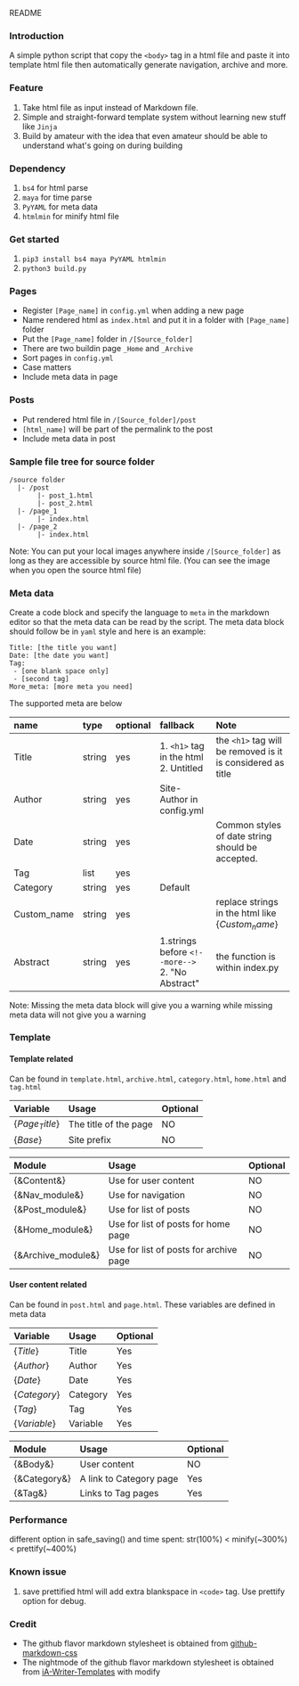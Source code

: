 README
### Introduction
A simple python script that copy the `<body>` tag in a html file and paste it into template html file then automatically generate navigation, archive and more.

### Feature
1. Take html file as input instead of Markdown file.
2. Simple and straight-forward template system without learning new stuff like `Jinja`
3. Build by amateur with the idea that even amateur should be able to understand what's going on during building

### Dependency
1. `bs4` for html parse
2. `maya` for time parse
3. `PyYAML` for meta data
4. `htmlmin` for minify html file

### Get started
1. `pip3 install bs4 maya PyYAML htmlmin`
2. `python3 build.py`

### Pages
- Register `[Page_name]` in `config.yml` when adding a new page
- Name rendered html as `index.html` and put it in a folder with `[Page_name]` folder
- Put the `[Page_name]` folder in `/[Source_folder]`
- There are two buildin page `_Home` and `_Archive`
- Sort pages in `config.yml`
- Case matters
- Include meta data in page

### Posts
- Put rendered html file in `/[Source_folder]/post`
- `[html_name]` will be part of the permalink to the post
- Include meta data in post

### Sample file tree for source folder
```
/source folder
  |- /post
       |- post_1.html
       |- post_2.html
  |- /page_1
       |- index.html
  |- /page_2
       |- index.html
```
Note: You can put your local images anywhere inside `/[Source_folder]` as long as they are accessible by source html file. (You can see the image when you open the source html file)

### Meta data
Create a code block and specify the language to `meta` in the markdown editor so that the meta data can be read by the script. The meta data block should follow be in `yaml` style and here is an example:
```
Title: [the title you want]
Date: [the date you want]
Tag:
 - [one blank space only]
 - [second tag]
More_meta: [more meta you need]
```
The supported meta are below

| name     | type   | optional | fallback | Note |
|:---------|:-------|:---------|:---------|:-----|
| Title    | string | yes      | 1. `<h1>` tag in the html<br>2. Untitled | the `<h1>` tag will be removed is it is considered as title |
| Author   | string | yes      | Site-Author in config.yml |  |
| Date     | string | yes      | | Common styles of date string should be accepted.|
| Tag      | list   | yes      |  |  |
| Category | string | yes      | Default |  |
| Custom_name   | string | yes      |  | replace strings in the html like {$Custom_name$} |
| Abstract      | string   | yes      | 1.strings before `<!--more-->`<br>2. "No Abstract" | the function is within index.py |

Note: Missing the meta data block will give you a warning while missing meta data will not give you a warning

### Template
#### Template related
Can be found in `template.html`, `archive.html`, `category.html`, `home.html` and `tag.html`

| Variable | Usage | Optional |
|:--|:--|:--|
| {$Page_Title$} | The title of the page | NO |
| {$Base$} | Site prefix | NO |

| Module | Usage | Optional |
|:--|:--|:--|
| {&Content&} | Use for user content | NO |
| {&Nav_module&} | Use for navigation | NO |
| {&Post_module&} | Use for list of posts | NO |
| {&Home_module&} | Use for list of posts for home page | NO |
| {&Archive_module&} | Use for list of posts for archive page | NO |

#### User content related
Can be found in `post.html` and `page.html`.
These variables are defined in meta data

| Variable | Usage | Optional |
|:--|:--|:--|
| {$Title$} | Title | Yes |
| {$Author$} | Author | Yes |
| {$Date$} | Date | Yes |
| {$Category$} | Category | Yes |
| {$Tag$} | Tag | Yes |
| {$Variable$} | Variable | Yes |

| Module | Usage | Optional |
|:--|:--|:--|
| {&Body&} | User content | NO |
| {&Category&} | A link to Category page | Yes |
| {&Tag&} | Links to Tag pages | Yes |

### Performance
different option in safe_saving() and time spent:
str(100%) < minify(~300%) < prettify(~400%)

### Known issue
1. save prettified html will add extra blankspace in `<code>` tag. Use prettify option for debug.

### Credit
- The github flavor markdown stylesheet is obtained from [github-markdown-css](https://github.com/sindresorhus/github-markdown-css)
- The nightmode of the github flavor markdown stylesheet is obtained from [iA-Writer-Templates](https://github.com/iainc/iA-Writer-Templates/blob/master/GitHub.iatemplate/Contents/Resources/github-markdown-night-mode.css) with modify
